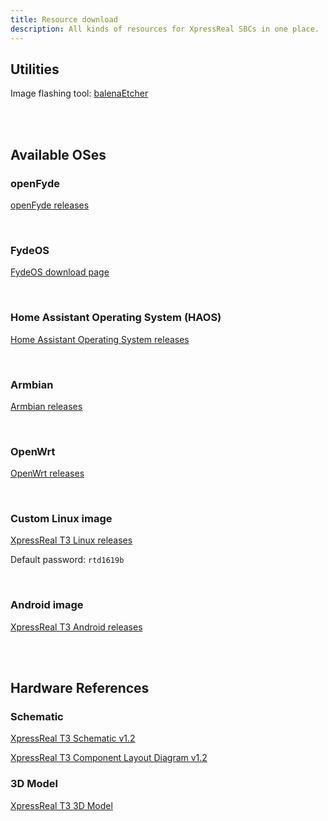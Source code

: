 ```yaml
---
title: Resource download
description: All kinds of resources for XpressReal SBCs in one place.
---
```


## Utilities

Image flashing tool: [balenaEtcher](https://etcher.balena.io)

<br>
<br>

## Available OSes

### openFyde

[openFyde releases](https://github.com/openFyde/overlay-xpressreal-openfyde/releases)

<br>

### FydeOS

[FydeOS download page](https://fydeos.io/download/device/xpressreal-fydeos/)

<br>

### Home Assistant Operating System (HAOS)

[Home Assistant Operating System releases](https://github.com/XpressReal/Home-Assistant-Operating-System/releases/)

<br>

### Armbian

[Armbian releases](https://github.com/XpressReal/armbian-build/releases/)

<br>

### OpenWrt

[OpenWrt releases](https://github.com/XpressReal/openwrt/releases)

<br>

### Custom Linux image

[XpressReal T3 Linux releases](https://github.com/xpressreal/linux-sdk/releases)

Default password: `rtd1619b`

<br>

### Android image

[XpressReal T3 Android releases](https://github.com/xpressreal/android-image/releases)


<br>
<br>

## Hardware References

### Schematic

[XpressReal T3 Schematic v1.2](https://github.com/XpressReal/xpressreal/blob/main/hw/XpressReal_V1.2.pdf)

[XpressReal T3 Component Layout Diagram v1.2](https://github.com/XpressReal/xpressreal/blob/main/hw/XpressReal_V1.20_component_diagram.pdf)

### 3D Model

[XpressReal T3 3D Model](https://github.com/XpressReal/xpressreal-wiki/blob/main/en/src/assets/xpressreal-3d-model.stp)
